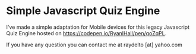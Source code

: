 # Simple Javascript Quiz Engine

I've made a simple adaptation for Mobile devices for this legacy Javascript Quiz Engine hosted on 
 https://codepen.io/RyanIHall/pen/qoZqPL.

If you have any question you can contact me at raydelto [at] yahoo.com
